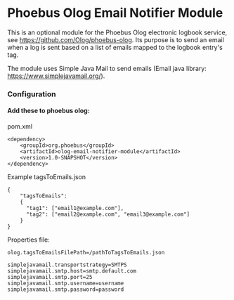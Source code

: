 # Phoebus Olog Email Notifier Module

This is an optional module for the Phoebus Olog electronic logbook service, see https://github.com/Olog/phoebus-olog. Its purpose is to send an email when a log is sent based on a list of emails mapped to the logbook entry's tag. 

The module uses Simple Java Mail to send emails (Email java library: https://www.simplejavamail.org/).

### Configuration

#### Add these to phoebus olog:

pom.xml
```
<dependency>
    <groupId>org.phoebus</groupId>
    <artifactId>olog-email-notifier-module</artifactId>
    <version>1.0-SNAPSHOT</version>
</dependency>
```

Example tagsToEmails.json
```
{
    "tagsToEmails": 
    {
      "tag1": ["email1@example.com"],
      "tag2": ["email2@example.com", "email3@example.com"]
    }
}  
```

Properties file:
```
olog.tagsToEmailsFilePath=/pathToTagsToEmails.json

simplejavamail.transportstrategy=SMTPS
simplejavamail.smtp.host=smtp.default.com
simplejavamail.smtp.port=25
simplejavamail.smtp.username=username
simplejavamail.smtp.password=password
```
